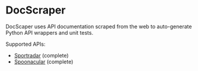 # DocScraper

DocScaper uses API documentation scraped from the web to auto-generate Python API wrappers and unit tests.

Supported APIs:
 - [Sportradar](https://github.com/johnwmillr/SportradarAPIs) (complete)
 - [Spoonacular](https://github.com/johnwmillr/SpoonacularAPI) (complete)
